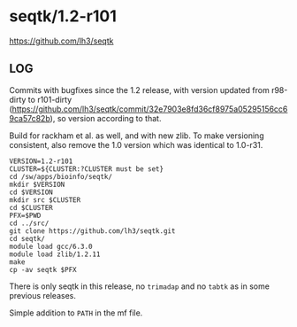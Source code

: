 seqtk/1.2-r101
==============

<https://github.com/lh3/seqtk>

LOG
---

Commits with bugfixes since the 1.2 release, with version updated from
r98-dirty to r101-dirty
(<https://github.com/lh3/seqtk/commit/32e7903e8fd36cf8975a05295156cc69ca57c82b>),
so version according to that.

Build for rackham et al. as well, and with new zlib.  To make versioning
consistent, also remove the 1.0 version which was identical to 1.0-r31.

    VERSION=1.2-r101
    CLUSTER=${CLUSTER:?CLUSTER must be set}
    cd /sw/apps/bioinfo/seqtk/
    mkdir $VERSION
    cd $VERSION
    mkdir src $CLUSTER
    cd $CLUSTER
    PFX=$PWD
    cd ../src/
    git clone https://github.com/lh3/seqtk.git
    cd seqtk/
    module load gcc/6.3.0
    module load zlib/1.2.11
    make
    cp -av seqtk $PFX

There is only seqtk in this release, no `trimadap` and no `tabtk` as in some previous releases.

Simple addition to `PATH` in the mf file.
